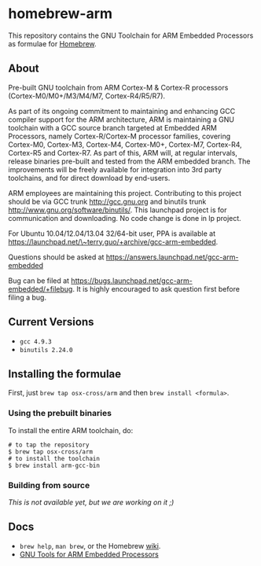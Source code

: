 # homebrew-arm

This repository contains the GNU Toolchain for ARM Embedded Processors as formulae for [Homebrew](http://brew.sh).

## About

Pre-built GNU toolchain from ARM Cortex-M & Cortex-R processors (Cortex-M0/M0+/M3/M4/M7, Cortex-R4/R5/R7).

As part of its ongoing commitment to maintaining and enhancing GCC compiler support for the ARM architecture, ARM is maintaining a GNU toolchain with a GCC source branch targeted at Embedded ARM Processors, namely Cortex-R/Cortex-M processor families, covering Cortex-M0, Cortex-M3, Cortex-M4, Cortex-M0+, Cortex-M7, Cortex-R4, Cortex-R5 and Cortex-R7. As part of this, ARM will, at regular intervals, release binaries pre-built and tested from the ARM embedded branch. The improvements will be freely available for integration into 3rd party toolchains, and for direct download by end-users.

ARM employees are maintaining this project. Contributing to this project should be via GCC trunk http://gcc.gnu.org and binutils trunk http://www.gnu.org/software/binutils/. This launchpad project is for communication and downloading. No code change is done in lp project.

For Ubuntu 10.04/12.04/13.04 32/64-bit user, PPA is available at https://launchpad.net/\~terry.guo/+archive/gcc-arm-embedded.

Questions should be asked at https://answers.launchpad.net/gcc-arm-embedded

Bug can be filed at https://bugs.launchpad.net/gcc-arm-embedded/+filebug. It is highly encouraged to ask question first before filing a bug.

## Current Versions

-   `gcc 4.9.3`
-   `binutils 2.24.0`

## Installing the formulae

First, just `brew tap osx-cross/arm` and then `brew install <formula>`.

### Using the prebuilt binaries

To install the entire ARM toolchain, do:

``` {.bash}
# to tap the repository
$ brew tap osx-cross/arm
# to install the toolchain
$ brew install arm-gcc-bin
```

### Building from source

*This is not available yet, but we are working on it ;)*

## Docs

-   `brew help`, `man brew`, or the Homebrew [wiki](http://wiki.github.com/mxcl/homebrew).
-   [GNU Tools for ARM Embedded Processors](https://launchpad.net/gcc-arm-embedded)

